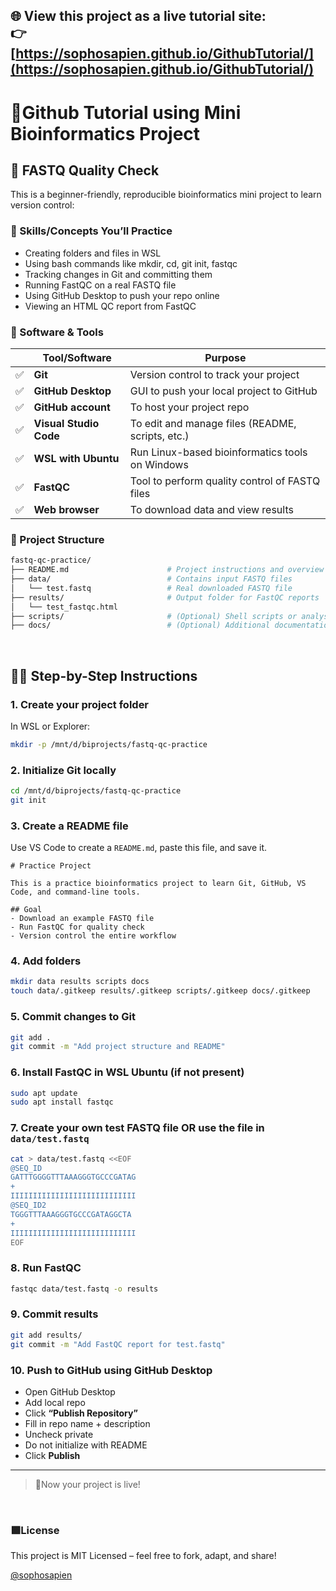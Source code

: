 🌐 **View this project as a live tutorial site:**  
👉 [https://sophosapien.github.io/GithubTutorial/](https://sophosapien.github.io/GithubTutorial/)
---

# 📄Github Tutorial using Mini Bioinformatics Project

## 🔬 FASTQ Quality Check  

This is a beginner-friendly, reproducible bioinformatics mini project to learn version control:

### 🔧 Skills/Concepts You’ll Practice
- Creating folders and files in WSL
- Using bash commands like mkdir, cd, git init, fastqc
- Tracking changes in Git and committing them
- Running FastQC on a real FASTQ file
- Using GitHub Desktop to push your repo online
- Viewing an HTML QC report from FastQC


### 🧰 Software & Tools

|| Tool/Software        | Purpose                                              |
|-|----------------------|------------------------------------------------------|
|✅| **Git**              | Version control to track your project                |
|✅| **GitHub Desktop**   | GUI to push your local project to GitHub             |
|✅| **GitHub account**   | To host your project repo                            |
|✅| **Visual Studio Code** | To edit and manage files (README, scripts, etc.)   |
|✅| **WSL with Ubuntu**  | Run Linux-based bioinformatics tools on Windows      |
|✅| **FastQC**           | Tool to perform quality control of FASTQ files       |
|✅| **Web browser**      | To download data and view results     |



### 📁 Project Structure

```bash
fastq-qc-practice/
├── README.md                      # Project instructions and overview
├── data/                          # Contains input FASTQ files
│   └── test.fastq                 # Real downloaded FASTQ file
├── results/                       # Output folder for FastQC reports
│   └── test_fastqc.html
├── scripts/                       # (Optional) Shell scripts or analysis tools
├── docs/                          # (Optional) Additional documentation
```
<br>

## 🧑‍🔬 Step-by-Step Instructions
### 1. Create your project folder
In WSL or Explorer:

```bash
mkdir -p /mnt/d/biprojects/fastq-qc-practice

```

### 2. Initialize Git locally

```bash
cd /mnt/d/biprojects/fastq-qc-practice
git init

```

### 3. Create a README file

Use VS Code to create a `README.md`, paste this file, and save it.

```
# Practice Project

This is a practice bioinformatics project to learn Git, GitHub, VS Code, and command-line tools.

## Goal
- Download an example FASTQ file
- Run FastQC for quality check
- Version control the entire workflow
```

### 4. Add folders

```bash
mkdir data results scripts docs
touch data/.gitkeep results/.gitkeep scripts/.gitkeep docs/.gitkeep

```

### 5. Commit changes to Git

```bash
git add .
git commit -m "Add project structure and README"

```

### 6. Install FastQC in WSL Ubuntu (if not present)

```bash
sudo apt update
sudo apt install fastqc

```

### 7. Create your own test FASTQ file OR use the file in `data/test.fastq`

```bash
cat > data/test.fastq <<EOF
@SEQ_ID
GATTTGGGGTTTAAAGGGTGCCCGATAG
+
IIIIIIIIIIIIIIIIIIIIIIIIIIII
@SEQ_ID2
TGGGTTTAAAGGGTGCCCGATAGGCTA
+
IIIIIIIIIIIIIIIIIIIIIIIIIIII
EOF

```

### 8. Run FastQC

```bash
fastqc data/test.fastq -o results
```

### 9. Commit results

```bash
git add results/
git commit -m "Add FastQC report for test.fastq"

```

### 10. Push to GitHub using GitHub Desktop

- Open GitHub Desktop
- Add local repo
- Click **“Publish Repository”**
- Fill in repo name + description
- Uncheck private
- Do not initialize with README
- Click **Publish**

---
 > 🎉Now your project is live!<br>

<br>

### 🟩License

This project is MIT Licensed – feel free to fork, adapt, and share!

[@sophosapien](https://github.com/sophosapien)

